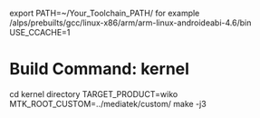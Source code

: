 export PATH=~/Your_Toolchain_PATH/
for example /alps/prebuilts/gcc/linux-x86/arm/arm-linux-androideabi-4.6/bin
USE_CCACHE=1

Build Command:
kernel
======
cd kernel directory
TARGET_PRODUCT=wiko MTK_ROOT_CUSTOM=../mediatek/custom/ make -j3
